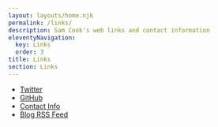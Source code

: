 ```yaml
---
layout: layouts/home.njk
permalink: /links/
description: Sam Cook's web links and contact information
eleventyNavigation:
  key: Links
  order: 3
title: Links
section: Links
---
```


<ul>
  <li class="arrow-list">
    <a href="https://twitter.com/telekstr" target="_blank">Twitter</a>
  </li>
  <li class="arrow-list">
    <a href="https://github.com/telekstr" target="_blank">GitHub</a>
  </li>
  <li class="arrow-list">
    <a href="{{ "/contact/" | url }}">Contact Info</a>
  </li>
  <li class="arrow-list">
    <a href="{{ "/feed/feed.xml" | url }}" target="_blank">Blog RSS Feed</a>
  </li>
</ul>
